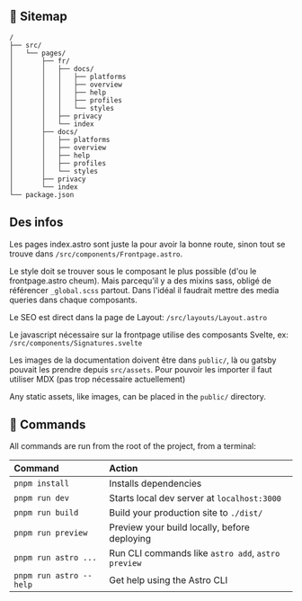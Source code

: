 ## 🚀 Sitemap

```
/
├── src/
│   └── pages/
│       ├── fr/
│       │   ├── docs/
│       │   │   ├── platforms
│       │   │   ├── overview
│       │   │   ├── help
│       │   │   ├── profiles
│       │   │   └── styles
│       │   ├── privacy
│       │   └── index
│       ├── docs/
│       │   ├── platforms
│       │   ├── overview
│       │   ├── help
│       │   ├── profiles
│       │   └── styles
│       ├── privacy
│       └── index
└── package.json
```

## Des infos

Les pages index.astro sont juste la pour avoir la bonne route, sinon tout se trouve dans `/src/components/Frontpage.astro`.

Le style doit se trouver sous le composant le plus possible (d'ou le frontpage.astro cheum). Mais parcequ'il y a des mixins sass, obligé de référencer `_global.scss` partout. Dans l'idéal il faudrait mettre des media queries dans chaque composants.

Le SEO est direct dans la page de Layout: `/src/layouts/Layout.astro`

Le javascript nécessaire sur la frontpage utilise des composants Svelte, ex: `/src/components/Signatures.svelte`

Les images de la documentation doivent être dans `public/`, là ou gatsby pouvait les prendre depuis `src/assets`. Pour pouvoir les importer il faut utiliser MDX (pas trop nécessaire actuellement)

Any static assets, like images, can be placed in the `public/` directory.

## 🧞 Commands

All commands are run from the root of the project, from a terminal:

| Command                 | Action                                             |
| :---------------------- | :------------------------------------------------- |
| `pnpm install`          | Installs dependencies                              |
| `pnpm run dev`          | Starts local dev server at `localhost:3000`        |
| `pnpm run build`        | Build your production site to `./dist/`            |
| `pnpm run preview`      | Preview your build locally, before deploying       |
| `pnpm run astro ...`    | Run CLI commands like `astro add`, `astro preview` |
| `pnpm run astro --help` | Get help using the Astro CLI                       |
